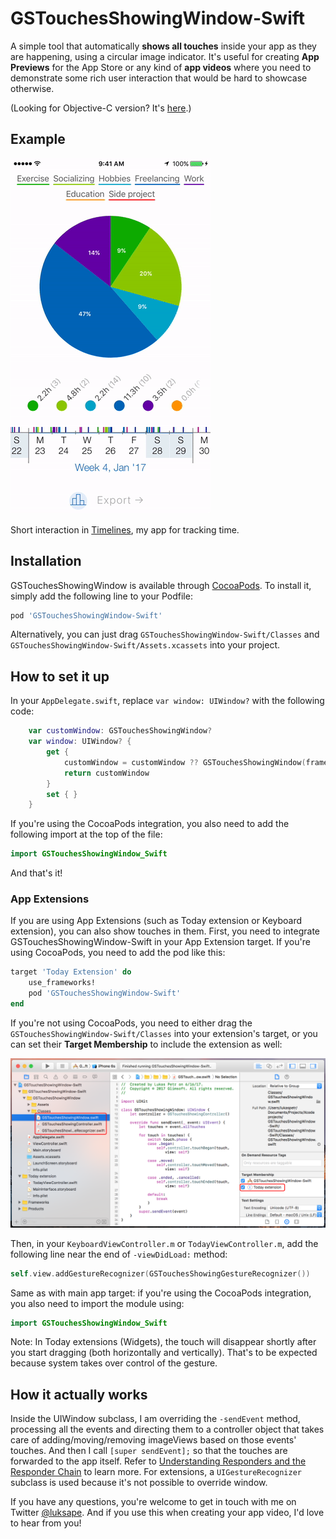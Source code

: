 # GSTouchesShowingWindow-Swift

A simple tool that automatically **shows all touches** inside your app as they are happening, using a circular image indicator. It's useful for creating **App Previews** for the App Store or any kind of **app videos** where you need to demonstrate some rich user interaction that would be hard to showcase otherwise.

(Looking for Objective-C version? It's [here](https://github.com/LukasCZ/GSTouchesShowingWindow).)

## Example

<img src="ReadmeFiles/TouchesPreviewTimelines.gif" width="320px">

Short interaction in [Timelines](http://timelinesapp.io), my app for tracking time.

## Installation

GSTouchesShowingWindow is available through [CocoaPods](http://cocoapods.org). To install it, simply add the following line to your Podfile:

```ruby
pod 'GSTouchesShowingWindow-Swift'
```

Alternatively, you can just drag `GSTouchesShowingWindow-Swift/Classes` and `GSTouchesShowingWindow-Swift/Assets.xcassets` into your project.

## How to set it up

In your `AppDelegate.swift`, replace `var window: UIWindow?` with the following code:

```Swift
    var customWindow: GSTouchesShowingWindow?
    var window: UIWindow? {
        get {
            customWindow = customWindow ?? GSTouchesShowingWindow(frame: UIScreen.main.bounds)
            return customWindow
        }
        set { }
    }
```

If you're using the CocoaPods integration, you also need to add the following import at the top of the file:
```Swift
import GSTouchesShowingWindow_Swift
```

And that's it!

### App Extensions
If you are using App Extensions (such as Today extension or Keyboard extension), you can also show touches in them.
First, you need to integrate GSTouchesShowingWindow-Swift in your App Extension target. If you're using CocoaPods, you need to add the pod like this:

```ruby
target 'Today Extension' do
    use_frameworks!	
    pod 'GSTouchesShowingWindow-Swift'
end
```

If you're not using CocoaPods, you need to either drag the `GSTouchesShowingWindow-Swift/Classes` into your extension's target, or you can set their **Target Membership** to include the extension as well:

![Setting the Target membership in Utilities / File inspector / Target membership](ReadmeFiles/Target-membership-instructions.png)


Then, in your `KeyboardViewController.m` or `TodayViewController.m`, add the following line near the end of `-viewDidLoad:` method:

```Swift
self.view.addGestureRecognizer(GSTouchesShowingGestureRecognizer())
```

Same as with main app target: if you're using the CocoaPods integration, you also need to import the module using:
```Swift
import GSTouchesShowingWindow_Swift
```

Note: In Today extensions (Widgets), the touch will disappear shortly after you start dragging (both horizontally and vertically). That's to be expected because system takes over control of the gesture.

## How it actually works

Inside the UIWindow subclass, I am overriding the `-sendEvent` method, processing all the events and directing them to a controller object that takes care of adding/moving/removing imageViews based on those events' touches. And then I call `[super sendEvent];` so that the touches are forwarded to the app itself. Refer to [Understanding Responders and the Responder Chain](https://developer.apple.com/library/content/documentation/EventHandling/Conceptual/EventHandlingiPhoneOS/HandlngEventsUsingtheResponderChain.html) to learn more. For extensions, a `UIGestureRecognizer` subclass is used because it's not possible to override window.

If you have any questions, you're welcome to get in touch with me on Twitter [@luksape](http://twitter.com/luksape). And if you use this when creating your app video, I'd love to hear from you!

